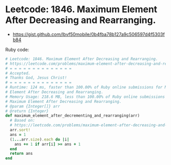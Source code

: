 # Leetcode: 1846. Maximum Element After Decreasing and Rearranging.

- https://gist.github.com/lbvf50mobile/0b4fba78b127a9c506597d4f5303fb84

Ruby code:
```Ruby
# Leetcode: 1846. Maximum Element After Decreasing and Rearranging.
# https://leetcode.com/problems/maximum-element-after-decreasing-and-rearranging/
# = = = = = = = = = = = = = =
# Accepted.
# Thanks God, Jesus Christ!
# = = = = = = = = = = = = = =
# Runtime: 124 ms, faster than 100.00% of Ruby online submissions for Maximum
# Element After Decreasing and Rearranging.
# Memory Usage: 218.6 MB, less than 100.00% of Ruby online submissions for
# Maximum Element After Decreasing and Rearranging.
# @param {Integer[]} arr
# @return {Integer}
def maximum_element_after_decrementing_and_rearranging(arr)
  # Based on:
  # https://leetcode.com/problems/maximum-element-after-decreasing-and-rearranging/solution/
  arr.sort!
  ans = 1
  (1...arr.size).each do |i|
    ans += 1 if arr[i] >= ans + 1
  end
  return ans
end
```
